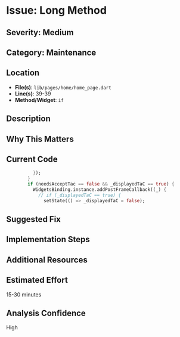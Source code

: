 # Issue: Long Method

## Severity: Medium

## Category: Maintenance

## Location
- **File(s)**: `lib/pages/home/home_page.dart`
- **Line(s)**: 39-39
- **Method/Widget**: `if`

## Description


## Why This Matters


## Current Code
```dart
          });
        }
        if (needsAcceptTac == false && _displayedTaC == true) {
          WidgetsBinding.instance.addPostFrameCallback((_) {
            // if (_displayedTaC == true) {
              setState(() => _displayedTaC = false);
```

## Suggested Fix


## Implementation Steps


## Additional Resources


## Estimated Effort
15-30 minutes

## Analysis Confidence
High
